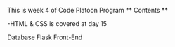 This is week 4 of Code Platoon Program
 ** Contents **

 -HTML & CSS is covered at day 15
 
 Database
 Flask
 Front-End

 